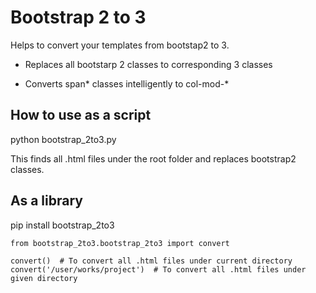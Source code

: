 Bootstrap 2 to 3
================

Helps to convert your templates from bootstap2 to 3.


* Replaces all bootstarp 2 classes to corresponding 3 classes

* Converts span* classes intelligently to col-mod-*


How to use as a script
----------------------

python bootstrap_2to3.py <root-project-directory>

This finds all .html files under the root folder and replaces bootstrap2 classes.


As a library
------------

pip install bootstrap_2to3

    from bootstrap_2to3.bootstrap_2to3 import convert
    
    convert()  # To convert all .html files under current directory
    convert('/user/works/project')  # To convert all .html files under given directory



